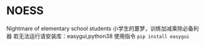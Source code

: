 # NOESS
Nightmare of elementary school students 小学生的噩梦，训练加减乘除必备利器
若无法运行请安装库：easygui,python38
使用指令
<code>pip install easygui</code>
